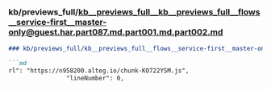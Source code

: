 ### kb/previews_full/kb__previews_full__kb__previews_full__flows__service-first__master-only@guest.har.part087.md.part001.md.part002.md

```md
### kb/previews_full/kb__previews_full__flows__service-first__master-only@guest.har.part087.md.part001.md (part 002)

```md
rl": "https://n958200.alteg.io/chunk-KO722YSM.js",
                "lineNumber": 0,
          
```

```

```
